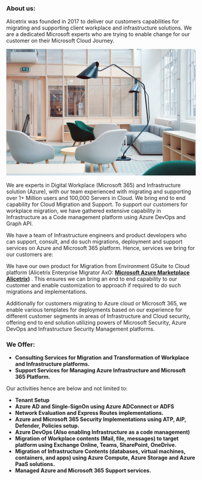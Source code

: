 
<div class="container-fluid">
    <div class="row jumbotron">
            <div class="col-md-5">
                <h3 class="featurette-heading"><strong>About us: </strong></h3>
                <p class="lead"> Alicetrix was founded in 2017 to deliver our customers capabilities for migrating and supporting client workplace and infrastructure solutions. We are a dedicated Microsoft experts who are trying to enable change for our customer on their Microsoft Cloud Journey. 
                </p>
            </div>
            <div class="col-md-7">
                        <img class="img-fluid" src="/localhost_files/office1.jpg"> 
            </div>        
    </div>
    <div class="row">
            <div class="col-lg-6">
            <div class="lead">
                        <p class="lead">We are experts in Digital Workplace (Microsoft 365) and Infrastructure solution (Azure), with our team experienced with migrating and supporting over 1+ Million users and 100,000 Servers in Cloud. We bring end to end capability for Cloud Migration and Support. To support our customers for workplace migration, we have gathered extensive capability in Infrastructure as a Code management platform using Azure DevOps and Graph API.</p>  
                         <p class="lead">We have a team of Infrastructure engineers and product developers who can support, consult, and do such migrations, deployment and support services on Azure and Microsoft 365 platform. Hence, services we bring for our customers are:</p>    
                </div>               
            </div><!-- /.col-lg-4 -->  
            <div class="col-lg-6">
                 <div class="lead">
                    <p class="lead">We have our own product for Migration from Environment GSuite to Cloud platform (Alicetrix Enterprise Migrator AxO: <strong><a href="https://azuremarketplace.microsoft.com/en-us/marketplace/apps/alicetrix.o365filemigrator">Microsoft Azure Marketplace Alicetrix</a>)</strong> . This ensures we can bring an end to end capability to our customer and enable customization to approach if required to do such migrations and implementations.</p>
                    <p class="lead">Additionally for customers migrating to Azure cloud or Microsoft 365, we enable various templates for deployments based on our experience for different customer segments in areas of Infrastructure and Cloud security, offering end to end solution utilizing powers of Microsoft Security, Azure DevOps and Infrastructure Security Management platforms.</p>
                </div>
            </div><!-- /.col-lg-4 -->  
    </div><!-- /.row -->
    <div class="row">
            <div class="col-lg-12">         
                <div class="lead">
                                       <h3 class="featurette-heading"><strong> We Offer: </strong></h3>
                    <ul>
                        <li><strong>Consulting Services for Migration and Transformation of Workplace and Infrastructure platforms.</strong></li>
                        <li><strong>Support Services for Managing Azure Infrastructure and Microsoft 365 Platform.</strong></li>
                        </ul>
                        <p>Our activities hence are below and not limited to:</p>
                        <ul>
                        <li><strong>Tenant Setup</strong></li>
                        <li><strong>Azure AD and Single-SignOn using Azure ADConnect or ADFS</strong></li>
                        <li><strong>Network Evaluation and Express Routes implementations.</strong></li>
                        <li><strong>Azure and Microsoft 365 Security Implementations using ATP, AIP, Defender, Policies setup.</strong></li>
                        <li><strong>Azure DevOps (Also enabling Infrastructure as a code management)</strong></li>
                        <li><strong>Migration of Workplace contents (Mail, file, messages) to target platform using Exchange Online, Teams, SharePoint, OneDrive.</strong></li>
                        <li><strong>Migration of Infrastructure Contents (databases, virtual machines, containers, and apps) using Azure Compute, Azure Storage and Azure PaaS solutions.</strong></li>
                        <li><strong>Managed Azure and Microsoft 365 Support services.</strong></li>
                    </ul>
                </div>
            </div><!-- /.col-lg-4 -->       
    </div>

    

</div>